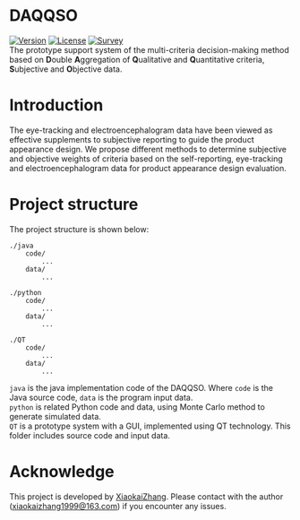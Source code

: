 # DAQQSO
[![Version](https://img.shields.io/badge/Version-1.0-brightgreen)](https://github.com/BitSecret/DAQQSO)
[![License](https://img.shields.io/badge/license-GPL-blue)](https://opensource.org/license/gpl-3-0/)
[![Survey](https://img.shields.io/badge/Survey-MCDM-green)](https://github.com/BitSecret/DAQQSO)  
The prototype support system of the multi-criteria decision-making method based on **D**ouble **A**ggregation of **Q**ualitative and **Q**uantitative criteria, **S**ubjective and **O**bjective data.  

# Introduction
The eye-tracking and electroencephalogram data have been viewed as effective supplements to subjective reporting to guide the product appearance design. We propose different methods to determine subjective and objective weights of criteria based on the self-reporting, eye-tracking and electroencephalogram data for product appearance design evaluation.  

# Project structure
The project structure is shown below:

	./java
	    code/
	        ...
	    data/
	        ...
	
	./python
	    code/
	        ...
	    data/
	        ...
	
	./QT
	    code/
	        ...
	    data/
	        ...

`java` is the java implementation code of the DAQQSO. Where `code` is the Java source code, `data` is the program input data.  
`python` is related Python code and data, using Monte Carlo method to generate simulated data.  
`QT` is a prototype system with a GUI, implemented using QT technology. This folder includes source code and input data.  

# Acknowledge
This project is developed by [XiaokaiZhang](https://github.com/BitSecret). Please contact with the author (xiaokaizhang1999@163.com) if you encounter any issues.  